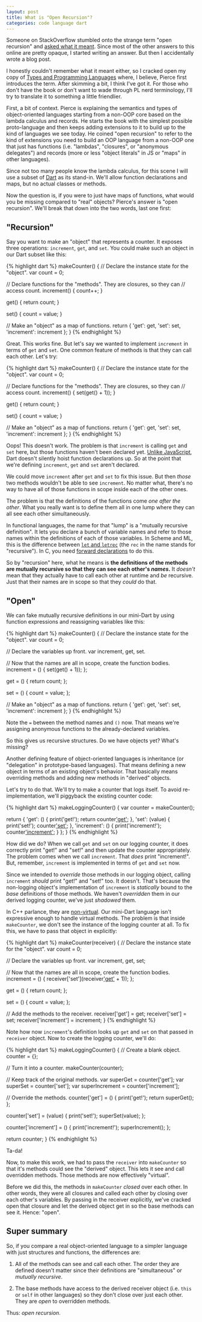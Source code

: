 ```yaml
---
layout: post
title: What is "Open Recursion"?
categories: code language dart
---
```

Someone on StackOverflow stumbled onto the strange term "open recursion" and [asked what it meant](http://stackoverflow.com/questions/17803621/why-is-it-called-open-or-closed-recursion). Since most of the other answers to this online are pretty opaque, I started writing an answer. But then I accidentally wrote a blog post.

I honestly couldn't remember what it meant either, so I cracked open my copy of [Types and Programming Languages](http://www.cis.upenn.edu/~bcpierce/tapl/) where, I believe, Pierce first introduces the term. After skimming a bit, I think I've got it. For those who don't have the book or don't want to wade through PL nerd terminology, I'll try to translate it to something a little friendlier.

First, a bit of context. Pierce is explaining the semantics and types of object-oriented languages starting from a non-OOP core based on the lambda calculus and records. He starts the book with the simplest possible proto-language and then keeps adding extensions to it to build up to the kind of languages we see today. He coined "open recursion" to refer to the kind of extensions you need to build an OOP language from a non-OOP one that just has functions (i.e. "lambdas", "closures", or "anonymous delegates") and records (more or less "object literals" in JS or "maps" in other languages).

Since not too many people know the lambda calculus, for this scene I will use a subset of [Dart](https://www.dartlang.org/) as its stand-in. We'll allow function declarations and maps, but no actual classes or methods.

Now the question is, if you were to just have maps of functions, what would you be missing compared to "real" objects? Pierce's answer is "open recursion". We'll break that down into the two words, last one first:

## "Recursion"

Say you want to make an "object" that represents a counter. It exposes three operations:  `increment`, `get`, and `set`. You could make such an object in our Dart subset like this:

{% highlight dart %}
makeCounter() {
  // Declare the instance state for the "object".
  var count = 0;

  // Declare functions for the "methods". They are closures, so they can
  // access count.
  increment() {
    count++;
  }

  get() {
    return count;
  }

  set() {
    count = value;
  }

  // Make an "object" as a map of functions.
  return {
    'get': get,
    'set': set,
    'increment': increment
  };
}
{% endhighlight %}

Great. This works fine. But let's say we wanted to implement `increment` in terms of `get` and `set`. One common feature of methods is that they can call each other. Let's try:

{% highlight dart %}
makeCounter() {
  // Declare the instance state for the "object".
  var count = 0;

  // Declare functions for the "methods". They are closures, so they can
  // access count.
  increment() {
    set(get() + 1));
  }

  get() {
    return count;
  }

  set() {
    count = value;
  }

  // Make an "object" as a map of functions.
  return {
    'get': get,
    'set': set,
    'increment': increment
  };
}
{% endhighlight %}

Oops! This doesn't work. The problem is that `increment` is calling `get` and `set` here, but those functions haven't been declared yet. [Unlike JavaScript](http://www.adequatelygood.com/JavaScript-Scoping-and-Hoisting.html), Dart doesn't silently hoist function declarations up. So at the point that we're defining `increment`, `get` and `set` aren't declared.

We could move `increment` after `get` and `set` to fix this issue. But then *those* two methods wouldn't be able to see `increment`. No matter what, there's no way to have all of those functions in scope inside each of the other ones.

The problem is that the definitions of the functions come *one after the other*. What you really want is to define them all in one lump where they can all see each other simultaneously.

In functional languages, the name for that "lump" is a "mutually recursive definition". It lets you declare a bunch of variable names and refer to those names within the definitions of each of those variables. In Scheme and ML, this is the difference between [`let` and `letrec`](http://docs.racket-lang.org/reference/let.html) (the `rec` in the name stands for "recursive"). In C, you need [forward declarations](http://en.wikipedia.org/wiki/Forward_declaration) to do this.

So by "recursion" here, what he means is **the definitions of the methods are mutually recursive so that they can see each other's *names*.** It *doesn't* mean that they actually have to call each other at runtime and *be* recursive. Just that their names are in scope so that they *could* do that.

## "Open"

We can fake mutually recursive definitions in our mini-Dart by using function expressions and reassigning variables like this:

{% highlight dart %}
makeCounter() {
  // Declare the instance state for the "object".
  var count = 0;

  // Declare the variables up front.
  var increment, get, set.

  // Now that the names are all in scope, create the function bodies.
  increment = () {
    set(get() + 1));
  };

  get = () {
    return count;
  };

  set = () {
    count = value;
  };

  // Make an "object" as a map of functions.
  return {
    'get': get,
    'set': set,
    'increment': increment
  };
}
{% endhighlight %}

Note the `=` between the method names and `()` now. That means we're assigning anonymous functions to the already-declared variables.

So this gives us recursive structures. Do we have objects yet? What's missing?

Another defining feature of object-oriented languages is inheritance (or "delegation" in prototype-based languages). That means defining a new object in terms of an existing object's behavior. That basically means overriding methods and adding new methods in "derived" objects.

Let's try to do that. We'll try to make a counter that logs itself. To avoid re-implementation, we'll piggyback the existing counter code:

{% highlight dart %}
makeLoggingCounter() {
  var counter = makeCounter();

  return {
    'get': () {
      print('get!');
      return counter['get']();
    },
    'set': (value) {
      print('set!');
      counter['set'](value);
    },
    'increment': () {
      print('increment!');
      counter['increment']();
    }
  };
}
{% endhighlight %}

How did we do? When we call `get` and `set` on our logging counter, it does correctly print "get!" and "set!" and then update the counter appropriately. The problem comes when we call `increment`. That *does* print "increment!". But, remember, `increment` is implemented in terms of `get` and `set` now.

Since we intended to *override* those methods in our logging object, calling `increment` *should* print "get!" and "set!" too. It doesn't. That's because the non-logging object's implementation of `increment` is *statically* bound to the *base* definitions of those methods. We haven't *overridden* them in our derived logging counter, we've just *shadowed* them.

In C++ parlance, they are [non-virtual](http://en.wikipedia.org/wiki/Virtual_function). Our mini-Dart language isn't expressive enough to handle virtual methods. The problem is that inside `makeCounter`, we don't see the instance of the logging counter at all. To fix this, we have to pass that object in explicitly:

{% highlight dart %}
makeCounter(receiver) {
  // Declare the instance state for the "object".
  var count = 0;

  // Declare the variables up front.
  var increment, get, set;

  // Now that the names are all in scope, create the function bodies.
  increment = () {
    receiver['set'](receiver['get']() + 1));
  };

  get = () {
    return count;
  };

  set = () {
    count = value;
  };

  // Add the methods to the receiver.
  receiver['get'] = get;
  receiver['set'] = set;
  receiver['increment'] = increment;
}
{% endhighlight %}

Note how now `increment`'s definition looks up `get` and `set` on that passed in `receiver` object. Now to create the logging counter, we'll do:

{% highlight dart %}
makeLoggingCounter() {
  // Create a blank object.
  counter = {};

  // Turn it into a counter.
  makeCounter(counter);

  // Keep track of the original methods.
  var superGet = counter['get'];
  var superSet = counter['set'];
  var superIncrement = counter['increment'];

  // Override the methods.
  counter['get'] = () {
    print('get!');
    return superGet();
  };

  counter['set'] = (value) {
    print('set!');
    superSet(value);
  };

  counter['increment'] = () {
    print('increment!');
    superIncrement();
  };

  return counter;
}
{% endhighlight %}

Ta-da!

Now, to make this work, we had to pass the `receiver` into `makeCounter` so that it's methods could see the "derived" object. This lets it see and call overridden methods. Those methods are now effectively "virtual".

Before we did this, the methods in `makeCounter` *closed* over each other. In other words, they were all closures and called each other by closing over each other's variables. By passing in the receiver explicitly, we've cracked open that closure and let the derived object get in so the base methods can see it. Hence: "open".

## Super summary

So, if you compare a real object-oriented language to a simpler language with just structures and functions, the differences are:

1. All of the methods can see and call each other. The order they are defined doesn't matter since their definitions are "simultaneous" or *mutually recursive*.

2. The base methods have access to the derived receiver object (i.e. `this` or `self` in other languages) so they don't close over just each other. They are *open* to overridden methods.

Thus: *open recursion*.
